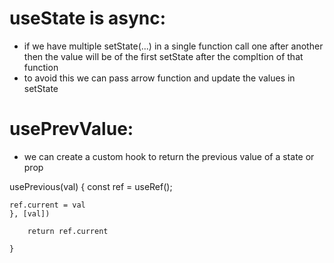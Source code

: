 # useState is async:

- if we have multiple setState(...) in a single function call one after another then the value will be of the first setState after the compltion of that function
- to avoid this we can pass arrow function and update the values in setState

# usePrevValue:

- we can create a custom hook to return the previous value of a state or prop

usePrevious(val) {
const ref = useRef();

```useEffect(() => {
ref.current = val
}, [val])

    return ref.current

}
```
